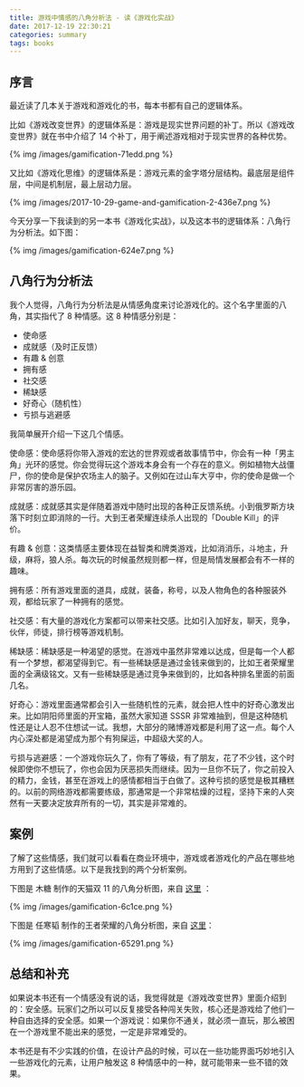 ```yaml
---
title: 游戏中情感的八角分析法 - 读《游戏化实战》
date: 2017-12-19 22:30:21
categories: summary
tags: books
---
```


## 序言

最近读了几本关于游戏和游戏化的书，每本书都有自己的逻辑体系。

比如《游戏改变世界》的逻辑体系是：游戏是现实世界问题的补丁。所以《游戏改变世界》就在书中介绍了 14 个补丁，用于阐述游戏相对于现实世界的各种优势。

{% img /images/gamification-71edd.png %}

又比如《游戏化思维》的逻辑体系是：游戏元素的金字塔分层结构。最底层是组件层，中间是机制层，最上层动力层。

{% img /images/2017-10-29-game-and-gamification-2-436e7.png  %}

今天分享一下我读到的另一本书《游戏化实战》，以及这本书的逻辑体系：八角行为分析法。如下图：

{% img /images/gamification-624e7.png %}

## 八角行为分析法

我个人觉得，八角行为分析法是从情感角度来讨论游戏化的。这个名字里面的八角，其实指代了 8 种情感。这 8 种情感分别是：

 - 使命感
 - 成就感（及时正反馈）
 - 有趣 & 创意
 - 拥有感
 - 社交感
 - 稀缺感
 - 好奇心（随机性）
 - 亏损与逃避感

我简单展开介绍一下这几个情感。

使命感：使命感将你带入游戏的宏达的世界观或者故事情节中，你会有一种「男主角」光环的感觉。你会觉得玩这个游戏本身会有一个存在的意义。例如植物大战僵尸，你的使命是保护农场主人的脑子。又例如在过山车大亨中，你的使命是做一个非常厉害的游乐园。

成就感：成就感其实是伴随着游戏中随时出现的各种正反馈系统。小到俄罗斯方块落下时刻立即消除的一行。大到王者荣耀连续杀人出现的「Double Kill」的评价。

有趣 & 创意：这类情感主要体现在益智类和牌类游戏，比如消消乐，斗地主，升级，麻将，狼人杀。每次玩的时候虽然规则都一样，但是局情发展都会有不一样的趣味。

拥有感：所有游戏里面的道具，成就，装备，称号，以及人物角色的各种服装外观，都给玩家了一种拥有的感觉。

社交感：有大量的游戏化方案都可以带来社交感。比如引入加好友，聊天，竞争，伙伴，师徒，排行榜等游戏机制。

稀缺感：稀缺感是一种渴望的感觉。在游戏中虽然非常难以达成，但是每一个人都有一个梦想，都渴望得到它。有一些稀缺感是通过金钱来做到的，比如王者荣耀里面的全满级铭文。又有一些稀缺感是通过竞争来做到的，比如各种排名里面的前面几名。

好奇心：游戏里面通常都会引入一些随机性的元素，就会把人性中的好奇心激发出来。比如阴阳师里面的开宝箱，虽然大家知道 SSSR 非常难抽到，但是这种随机性还是让人忍不住想试一试。我想，大部分的赌博游戏都是利用了这一点。每个人内心深处都是渴望成为那个有狗屎运，中超级大奖的人。

亏损与逃避感：一个游戏你玩久了，你有了等级，有了朋友，花了不少钱，这个时候即使你不想玩了，你也会因为厌恶损失而继续。因为一旦你不玩了，你之前投入的精力，金钱，甚至在游戏上的感情都相当于白做了。这种亏损的感觉是极其糟糕的。以前的网络游戏都需要练级，那通常是一个非常枯燥的过程，坚持下来的人突然有一天要决定放弃所有的一切，其实是非常难的。

## 案例

了解了这些情感，我们就可以看看在商业环境中，游戏或者游戏化的产品在哪些地方用到了这些情感。以下是我找到的两个分析案例。

下图是 木糖 制作的天猫双 11 的八角分析图，来自 [这里](http://www.woshipm.com/operate/833536.html) ：

{% img /images/gamification-6c1ce.png %}

下图是 任寒韬 制作的王者荣耀的八角分析图，来自 [这里](http://www.woshipm.com/pd/829609.html)：

{% img /images/gamification-65291.png %}

## 总结和补充

如果说本书还有一个情感没有说的话，我觉得就是《游戏改变世界》里面介绍到的：安全感。玩家们之所以可以反复接受各种闯关失败，核心还是游戏给了他们一种自由选择的安全感。如果一个游戏说：如果你不通关，就必须一直玩，那么被困在一个游戏里不能出来的感觉，一定是非常难受的。

本书还是有不少实践的价值，在设计产品的时候，可以在一些功能界面巧妙地引入一些游戏化的元素，让用户触发这 8 种情感中的一种，就可能带来一些不错的效果。